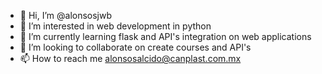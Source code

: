 - 👋 Hi, I’m @alonsosjwb
- 👀 I’m interested in web development in python
- 🌱 I’m currently learning flask and API's integration on web applications
- 💞️ I’m looking to collaborate on create courses and API's
- 📫 How to reach me alonsosalcido@canplast.com.mx

<!---
alonsosjwb/alonsosjwb is a ✨ special ✨ repository because its `README.md` (this file) appears on your GitHub profile.
You can click the Preview link to take a look at your changes.
--->
